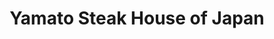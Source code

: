 ---
layout: place
title: "Yamato Steak House of Japan"
permalink: /pennsylvania/somerset/yamato-steak-house-of-japan.html
stateAbbr: PA
stateName: Pennsylvania
cityName: Somerset
seo:
  name: "Yamato Steak House of Japan"
  type: Restaurant
  links: null
description: "Looking for sushi in Somerset, Pennsylvania? Check out Yamato Steak House of Japan for a delightful Japanese dining experience. Enjoy a variety of sushi and ..."
place_id: ChIJmem0t4LeyokRGDIr-daiT_E
photos:
  - name: >-
      places/ChIJmem0t4LeyokRGDIr-daiT_E/photos/AeeoHcJj6b4L3UOMFWNkWZ8NSKsJa9aVwViFgF3jy1WjO5oY2A97lS-ESNKSc1XnXOaqRH9m3l75L5AmcghfrUpcyxzBxU5FkPnK6mKrqprq6HftllRkLv_7xMJ9_exP8dFZ2xkZuQyxkQUqx0UjyyCaMyWtWdaXj03TOOSoEVDIrm77skmlswN7lhW7m9BTzv5zg1Py70i0IxPAy7NqtjifVo_64W0z4aOIvqp8W0C9QiSGPM7oJakrg5CLf7KsdheiazL1C3EJmy1EGfTnsin0Uz849Y4HWh2vC10-AUNGehqkJqA7s1vdGtc5LaE3B0ucQT5KkwVXtigAirLyCBnYMU52XzqlodzthTluWUI9A5w3rqcffEOHL0sfyPy3asydcEH9Mhsvs997xBbGajNY3sOvkFpb8T0lnOnl3MsROmQnSg
    widthPx: 1920
    heightPx: 1080
    authorAttributions:
      - displayName: Ashley M. Pappal
        uri: https://maps.google.com/maps/contrib/103029578144004391071
        photoUri: >-
          https://lh3.googleusercontent.com/a-/ALV-UjXUEFYB6CXgvn4--blmJMcjGP-qIK10a_GA4CEeJZQgIdC8xL39Nw=s100-p-k-no-mo
    flagContentUri: >-
      https://www.google.com/local/imagery/report/?cb_client=maps_api_places.places_api&image_key=!1e10!2sCIHM0ogKEICAgID4lpvCQw&hl=en-US
    googleMapsUri: >-
      https://www.google.com/maps/place//data=!3m4!1e2!3m2!1sCIHM0ogKEICAgID4lpvCQw!2e10!4m2!3m1!1s0x89cade82b7b4e999:0xf14fa2d6f92b3218
  - name: >-
      places/ChIJmem0t4LeyokRGDIr-daiT_E/photos/AeeoHcL9pB_mvQdJEF9sIdVgrkudBFZmPPBPCMQGI1A-g5Y_koqvRnDsQ_3vocFWghcDdHvQeSQDuE9pzG16f-98OBi2NAaFzYpXHRMAFYSIqTChQrjemJCpAdeP2Oi1C5tBnXo2fYRjlFQhyhJkIkrPtvhCXw42GJ7IdqUYquWjEaAaAeY0q2l9wcwrFSJAC-G_niq-V5BMwuTS20J0DnGpNmxjHQBYRrM6ECZJmjgGmJwQS1a1qvhD7pHj63DqoPUngN1RHhJqFTQ7nB_R8H-hnmdQ9sA_uUDgTGnZx89DgUBeHjkiGTjq0_Am4tc-9fjJcDvu1TG-q9DRq4qvw8CP7Dwx_sAIwuHyGUR6drt1EzjY99x1ibekZhjWrER-YPEI9XTz-obuD6KWPPjp91c7fXRZ1qxx_pyn6ZfpyhpeE2jsgCk
    widthPx: 3000
    heightPx: 4000
    authorAttributions:
      - displayName: Karla Diamond
        uri: https://maps.google.com/maps/contrib/111815414030527599273
        photoUri: >-
          https://lh3.googleusercontent.com/a-/ALV-UjUcIdcTxXeDz2XdzfsToZ4NFcgYr7ARav9-UbtQLQXT9BO9JCKp=s100-p-k-no-mo
    flagContentUri: >-
      https://www.google.com/local/imagery/report/?cb_client=maps_api_places.places_api&image_key=!1e10!2sCIHM0ogKEICAgICNvpz64QE&hl=en-US
    googleMapsUri: >-
      https://www.google.com/maps/place//data=!3m4!1e2!3m2!1sCIHM0ogKEICAgICNvpz64QE!2e10!4m2!3m1!1s0x89cade82b7b4e999:0xf14fa2d6f92b3218
  - name: >-
      places/ChIJmem0t4LeyokRGDIr-daiT_E/photos/AeeoHcLgiqqsVhCGgbalI4u-8HjEmZoQ7eqBHzCBj5sTSzJ0K3hLTwjcT3vrDiwPtTnpVUq6d6keXyjFeQF4sMq51bEqmGCIKTd0KH4ddfcBL-Z1LX3pmc_-mBbym27iZBo04LvK2ze1n2VddlfSRYlcSF2B6hKewRzS9DrxuaFRkiKv380D44szZsUCI59un_r8mjGpFq981BL6aRQpapuDYPQusogZ-3pYJqUmJRbvQ833Ks-nHwxqD0T2CY97275gd9-SFmmdTzBSEk9ODfHC7bFd47Mp7JGinne2M_mwe_Z6D6mbzU-mrJI764nuq-2gv-r0eR6ti6n0nV2LSrIFJTmLVE-dyM4ZC9kA5DU5HJUuqxAzeM2-yHeAbdsCg2unUpU3dolQClzFJeeoayP3_a8ovZHa7eY_wFd9JSubBbw
    widthPx: 2992
    heightPx: 2992
    authorAttributions:
      - displayName: Deb O
        uri: https://maps.google.com/maps/contrib/104553369242681397257
        photoUri: >-
          https://lh3.googleusercontent.com/a-/ALV-UjU-8GPxefh3KeXDN3ts4tqLli5fnxj9QSaA1JzD4LuPa8DAW1vn=s100-p-k-no-mo
    flagContentUri: >-
      https://www.google.com/local/imagery/report/?cb_client=maps_api_places.places_api&image_key=!1e10!2sCIHM0ogKEICAgIDT6-n7Qw&hl=en-US
    googleMapsUri: >-
      https://www.google.com/maps/place//data=!3m4!1e2!3m2!1sCIHM0ogKEICAgIDT6-n7Qw!2e10!4m2!3m1!1s0x89cade82b7b4e999:0xf14fa2d6f92b3218
  - name: >-
      places/ChIJmem0t4LeyokRGDIr-daiT_E/photos/AeeoHcK7zG60sFp7bIiogGi3nAcLXmszdm-Utfev4TCOB8HvGRlcz5Nfv8RaghYO8HEJA6xFiFGUFY872MoQWGeO91u8XKz6GRYP1RCmLWzZdRyGk9vJwj-Gcr6CYL-rSilOlqQRGYoQCXznvgasCTwLZT_EUKhW5xdmwM0ddtkckyg-8Dw5FjVb4xLoVLVMtKsk5wcK2rAFxPwKoIcOF4cesHLojFjbIm1yPzDOGDZnhnw7WSi5CYFw59s3oM-ckrvpWK3V1FSx5BvQdootGzn4vejRyUG6nAIcM_jBPmR5AE2-muCyt4S9VkWY3_LqRLXNd_2xL3b0fX4uIvjepqZ2r-YQVuc18XtjBoDqwBkf9G-ZKqcCZ10iVODCCZmg-YOH8_ltdU6gWcSMJSjCEVhPx715J8PrJkrWc8nmTxBtIPEJyg
    widthPx: 3000
    heightPx: 4000
    authorAttributions:
      - displayName: Lala
        uri: https://maps.google.com/maps/contrib/117890756945735329989
        photoUri: >-
          https://lh3.googleusercontent.com/a-/ALV-UjWUIDmQr8hEfguZToA6xZSQ3wRZrEG_9OHJErVcgr5DEpl-kyN4=s100-p-k-no-mo
    flagContentUri: >-
      https://www.google.com/local/imagery/report/?cb_client=maps_api_places.places_api&image_key=!1e10!2sCIHM0ogKEICAgICqk421SA&hl=en-US
    googleMapsUri: >-
      https://www.google.com/maps/place//data=!3m4!1e2!3m2!1sCIHM0ogKEICAgICqk421SA!2e10!4m2!3m1!1s0x89cade82b7b4e999:0xf14fa2d6f92b3218
  - name: >-
      places/ChIJmem0t4LeyokRGDIr-daiT_E/photos/AeeoHcIa8RGWM-gNpZlM_AT3-XGnXJJWWK76jI_uComGuf4RVrowqZ5nn87MQUumS-eHcFb7cBKaWJkWkJkbu01cpzX1H2Ypdrr2MuRUBqvEkiySBXaUxa0KOvYpSScZiO7Ve-rcooMu6ri2YDWtLWxfT1o3rRTUzZqE36UTZC7W5b4HsuTVkuhphCDQn6pjUwNAbrghyjdSdqAFd05fQjx1EP52IsENT5lMUR-y43vwMAJunKMY96NbwHttx6WVhPB_G9q7IGLrJEFmOF2nIFAY4GLwariC-xcEiIGfpPejrH_wTOCd_5YaRHu48z-ZAGbHPXuk7sYO4RUJ-VXRxDcuazpOrcmhc14EX9tE9_NgF0jwj-cXWt6dFVswQvy6V08Q9lGPbTPOVQMR7UDTBbyUVt6kGYg_fRfFdC3T59WcPUZcN48
    widthPx: 4624
    heightPx: 3468
    authorAttributions:
      - displayName: Cassidi Helsel
        uri: https://maps.google.com/maps/contrib/111030555055963926498
        photoUri: >-
          https://lh3.googleusercontent.com/a-/ALV-UjWA3_-FxQCosgEFZCw1I5S8o_0IDdMuBI23xmbfargqq9IP-zqJeA=s100-p-k-no-mo
    flagContentUri: >-
      https://www.google.com/local/imagery/report/?cb_client=maps_api_places.places_api&image_key=!1e10!2sCIHM0ogKEICAgIDVhafDxwE&hl=en-US
    googleMapsUri: >-
      https://www.google.com/maps/place//data=!3m4!1e2!3m2!1sCIHM0ogKEICAgIDVhafDxwE!2e10!4m2!3m1!1s0x89cade82b7b4e999:0xf14fa2d6f92b3218
  - name: >-
      places/ChIJmem0t4LeyokRGDIr-daiT_E/photos/AeeoHcJhCtCkosixvf0rOlgX5VS0FolYUPNCav9DFjG-u1jyjZ0_BGarjHtpk3J1-XBERaVHJCMdfOs2eM9Yo1kH3NtItscVjlwxUSAo8jxlCNdIHs-QfIHTP8wTVF6wlWR8bRykwwHKELW4Ov3-miLT99WKHHwmjfNELIdyF_s94FYN7tExxL8HkNDyDaMYyxRathiUrQkRwJMleIvMZtYZf9fypCDY8VKOPS1bU7zmwmqO9TgllUHpDTktqyr4mJUx4npsSmkF6xGBqXRZnSvPzLcmW-Fww_3-A2xCcSS7dq1P0ZOuMFwuElAQ04YC3q4PvYKe38TFMGvdj0_wRNEEpXAF7FGvFh7-Myyt4f0h6ZchFL0ha_K0BUSQd2X0qxDyL16xCY83ePnet08IEVSg6isYlISSRZWme14w9ukxZGMV3Qr8
    widthPx: 2473
    heightPx: 2885
    authorAttributions:
      - displayName: Lala
        uri: https://maps.google.com/maps/contrib/117890756945735329989
        photoUri: >-
          https://lh3.googleusercontent.com/a-/ALV-UjWUIDmQr8hEfguZToA6xZSQ3wRZrEG_9OHJErVcgr5DEpl-kyN4=s100-p-k-no-mo
    flagContentUri: >-
      https://www.google.com/local/imagery/report/?cb_client=maps_api_places.places_api&image_key=!1e10!2sCIHM0ogKEICAgICqk421iAE&hl=en-US
    googleMapsUri: >-
      https://www.google.com/maps/place//data=!3m4!1e2!3m2!1sCIHM0ogKEICAgICqk421iAE!2e10!4m2!3m1!1s0x89cade82b7b4e999:0xf14fa2d6f92b3218
  - name: >-
      places/ChIJmem0t4LeyokRGDIr-daiT_E/photos/AeeoHcIJbgb2gF-NJF4qKn04jorkGh0m3N92t0DXVT0C21kSK8x5bC2r0LVNtuaM_nr4zA_Kp4Nwq2BywkxVIyJGd0c6WvejpWpeJWj9Mj4NlpgL1zGLMofUvdJmX7ENHmnG2QzZj62wy3XbrqbbN3VvxMSIbYCEKRemXYtDBdGYAhH2vxDjzFDNdoZ4lubKI69oPzkUVaUq6BecWbILx-OCM9fiUjZUeoKYfd-VC7ftTtpDT_mYxkGaFWw_jxLhSKjCplwiJx8CuJh5Zl2ooeazmH2rZstUQmidi3zCCyoDecpiDIIVejgBY8V64DBq3cKLB9GN84osGFxFy6A3w8P0rayvIzHlksljv1OBG6s4hTlB9JPE6IX84oowo134EjoR5c0unbIuyOe-MEX0SuKfVg8o03hMx7kt_QhS20EEhuCYIl-O
    widthPx: 3264
    heightPx: 2448
    authorAttributions:
      - displayName: tm TM
        uri: https://maps.google.com/maps/contrib/105463536341303115180
        photoUri: >-
          https://lh3.googleusercontent.com/a/ACg8ocJ8U3fI_M8IGdZ8oA5Hk-NUwvGm69j7PHCQ6CfxuHidZoemmw=s100-p-k-no-mo
    flagContentUri: >-
      https://www.google.com/local/imagery/report/?cb_client=maps_api_places.places_api&image_key=!1e10!2sCIHM0ogKEICAgIDy89yKxgE&hl=en-US
    googleMapsUri: >-
      https://www.google.com/maps/place//data=!3m4!1e2!3m2!1sCIHM0ogKEICAgIDy89yKxgE!2e10!4m2!3m1!1s0x89cade82b7b4e999:0xf14fa2d6f92b3218
  - name: >-
      places/ChIJmem0t4LeyokRGDIr-daiT_E/photos/AeeoHcKEm7s_3hver17yfBD8z-_SxYUBkDc1o46SdMrAIrjU1pgB8T2suO2pmS2ymRQwSyCVwP9O7v5Xjb3f3VB7o0HcMmeAcs6EW1yhVEJiZC-eOe_hdJhFxfGApB9bWqSA89ZyIwwenBQITYha30rBKEFuPvemtfHqvgLeDT4A5VjtvktUyeqrTK0eozWHTHNKubunRlyMEoZtUGDX4PRIvKDYbeD_E6wSWhujQAC7rsT2SJXEIYTvBpe_d_jdKsbiwb18lJc5KLxbwdUiiaphobLdGFz35JbmuDbuCoYUC75TywK22F3ch0utSoiAJmbSW39WxkLTPG9tW2ZncIUWQ9yAqPPTUURkHosdeLwpP4uW-N377WvgupWu2yJ9EBZDq9bAcnP7op0rssy-lXVsICrx-2t1aT2iNxtJCmfGOXdKWQ
    widthPx: 3120
    heightPx: 4160
    authorAttributions:
      - displayName: Kaylin Folmar
        uri: https://maps.google.com/maps/contrib/108123369864349534071
        photoUri: >-
          https://lh3.googleusercontent.com/a/ACg8ocJ9HkfKAmHrN09hbwS_kodbmSKsgaRQJZqjAgdxc0FjHZpw5Q=s100-p-k-no-mo
    flagContentUri: >-
      https://www.google.com/local/imagery/report/?cb_client=maps_api_places.places_api&image_key=!1e10!2sCIHM0ogKEICAgICqhMHOCw&hl=en-US
    googleMapsUri: >-
      https://www.google.com/maps/place//data=!3m4!1e2!3m2!1sCIHM0ogKEICAgICqhMHOCw!2e10!4m2!3m1!1s0x89cade82b7b4e999:0xf14fa2d6f92b3218
  - name: >-
      places/ChIJmem0t4LeyokRGDIr-daiT_E/photos/AeeoHcJAOt4TrmHtjWNYyPmcMLxwwk15iffjgHfz0yB-CKDV7TNRM4nq5FQgxHvsElnkrv0svgYzNgLGpknBJttnu5og8a7jLqfC1sZgR8ShXvvXHraukTYsMaiz5-8Ch3lHSSaiokkIRBXP0OnPNye-B5nzGuCwZ5hrUJhpRZuQk58-9R9itQxWBRrVc2EpqpYA-_JeTz0Lf_z6dhKOuVXSQIJkh8gcD64s4Ft8sEaHZyGMTH1_8J3PTDBG0qtR3bYot0jsnw-epilzSgt6potglwPQRKu8P4vev6qSnm1Kd63-5Fzju-6969TA9qIT9e_wbbFYlCNw4w1cTedF6SAWdowHaiq63NOMhROljccH00gAVHPUTPjfhP24uWOWWPXnSgf7rn7wPAIaqR2VdlPbrCi3IA2KbElLZCM12Z0JlqshUw
    widthPx: 4032
    heightPx: 3024
    authorAttributions:
      - displayName: W H
        uri: https://maps.google.com/maps/contrib/112312815849377160712
        photoUri: >-
          https://lh3.googleusercontent.com/a-/ALV-UjW6l5csBxBFUFWdwcVgYc6vsTpKARe3tQe9otuTYfe_1B8WslasRQ=s100-p-k-no-mo
    flagContentUri: >-
      https://www.google.com/local/imagery/report/?cb_client=maps_api_places.places_api&image_key=!1e10!2sCIHM0ogKEICAgICMqrilDA&hl=en-US
    googleMapsUri: >-
      https://www.google.com/maps/place//data=!3m4!1e2!3m2!1sCIHM0ogKEICAgICMqrilDA!2e10!4m2!3m1!1s0x89cade82b7b4e999:0xf14fa2d6f92b3218
  - name: >-
      places/ChIJmem0t4LeyokRGDIr-daiT_E/photos/AeeoHcJ0S_8PD-ACVIXqXLvWJO6X1beJNap9Ti3Vhs_twotatMa4Ld-ajo1wnxXTM7PlFpxOlPX_BJWliQfpXDkCgYoLNYk6VJxH22SAtnQs1nyo9H9np2YXfP9Db9qG38yVNp0Mf4-3HtSfZ-ysVnzRRkSSRNg8jf5iiX--Qn9iikqhiVvno18Q4hotR-TCOeCPWWcKGk_tGf06b66npzNPG8NrSd38NojSaUy0rO843GGQB0IsDeQ0bGKDw11ulOEeTsgEpYyEWp4rsYWiwSbFf_mehkek_mr8bbI6Zc0upeSRaL7aY9uCNQSXVJfen4zyqQWqFKo6YOZPjnL6Z4nQgATFtOWb__QLglAu0mCSiI8U1fxI0T6JpgVgzu1ZtiwjoOUadvVPZnpst0b4BdN6Jc38mSYJ9yBQ9xvQCBaonCeVse8f
    widthPx: 3024
    heightPx: 4032
    authorAttributions:
      - displayName: 连珊
        uri: https://maps.google.com/maps/contrib/111882078953760626251
        photoUri: >-
          https://lh3.googleusercontent.com/a/ACg8ocJhLKy0si3zczTEV0OcjlyVsnX8D-yvBAzseoURRXawHiIMvw=s100-p-k-no-mo
    flagContentUri: >-
      https://www.google.com/local/imagery/report/?cb_client=maps_api_places.places_api&image_key=!1e10!2sCIHM0ogKEICAgIDVjfaB2gE&hl=en-US
    googleMapsUri: >-
      https://www.google.com/maps/place//data=!3m4!1e2!3m2!1sCIHM0ogKEICAgIDVjfaB2gE!2e10!4m2!3m1!1s0x89cade82b7b4e999:0xf14fa2d6f92b3218
address: 1606 N Ctr Ave, Somerset, PA 15501, USA
street: 1606 N Ctr Ave
city: Somerset
state: PA
zip: '15501'
country: USA
neighborhood: null
latitude: '40.037863'
longitude: '-79.073384'
accessibility_options:
  wheelchairAccessibleParking: true
  wheelchairAccessibleEntrance: true
  wheelchairAccessibleRestroom: true
  wheelchairAccessibleSeating: true
business_status: OPERATIONAL
name: Yamato Steak House of Japan
google_maps_links:
  directionsUri: >-
    https://www.google.com/maps/dir//''/data=!4m7!4m6!1m1!4e2!1m2!1m1!1s0x89cade82b7b4e999:0xf14fa2d6f92b3218!3e0
  placeUri: https://maps.google.com/?cid=17388295730487833112
  writeAReviewUri: >-
    https://www.google.com/maps/place//data=!4m3!3m2!1s0x89cade82b7b4e999:0xf14fa2d6f92b3218!12e1
  reviewsUri: >-
    https://www.google.com/maps/place//data=!4m4!3m3!1s0x89cade82b7b4e999:0xf14fa2d6f92b3218!9m1!1b1
  photosUri: >-
    https://www.google.com/maps/place//data=!4m3!3m2!1s0x89cade82b7b4e999:0xf14fa2d6f92b3218!10e5
primary_type: Japanese Restaurant
opening_hours:
  regular: null
  current: null
secondary_opening_hours:
  regular:
    weekdayDescriptions: null
    type: null
  current:
    weekdayDescriptions: null
    type: null
phone: null
price_level: null
price_range: null
rating: null
rating_count: 0
website: null
reviews: null
parking_options: null
payment_options: null
allow_dogs: null
curbside_pickup: null
delivery: null
dine_in: null
good_for_children: null
good_for_groups: null
good_for_sports: null
live_music: null
menu_for_children: null
outdoor_seating: null
reservable: null
restroom: null
serves_beer: null
serves_breakfast: null
serves_brunch: null
serves_cocktails: null
serves_coffee: null
serves_dinner: null
serves_dessert: null
serves_lunch: null
serves_vegetarian_food: null
serves_wine: null
takeout: null
summary: null

---